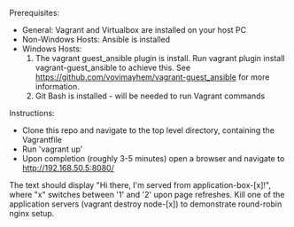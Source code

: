 Prerequisites:
- General: Vagrant and Virtualbox are installed on your host PC
- Non-Windows Hosts: Ansible is installed
- Windows Hosts: 
  1. The vagrant guest_ansible plugin is install. Run vagrant plugin install vagrant-guest_ansible to achieve this. See https://github.com/vovimayhem/vagrant-guest_ansible for more information.
  2. Git Bash is installed - will be needed to run Vagrant commands

Instructions:
- Clone this repo and navigate to the top level directory, containing the Vagrantfile
- Run 'vagrant up'
- Upon completion (roughly 3-5 minutes) open a browser and navigate to http://192.168.50.5:8080/

The text should display "Hi there, I'm served from application-box-[x]!", where "x" switches between '1' and '2' upon page refreshes. Kill one of the application servers (vagrant destroy node-[x]) to demonstrate round-robin nginx setup.
